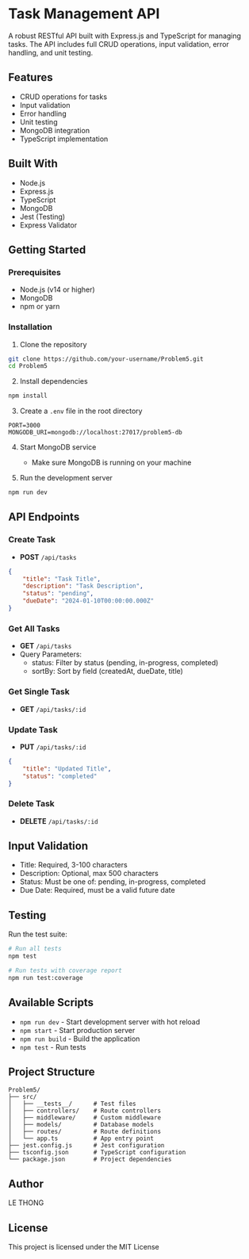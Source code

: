 # Task Management API

A robust RESTful API built with Express.js and TypeScript for managing tasks. The API includes full CRUD operations, input validation, error handling, and unit testing.

## Features

- CRUD operations for tasks
- Input validation
- Error handling
- Unit testing
- MongoDB integration
- TypeScript implementation

## Built With

- Node.js
- Express.js
- TypeScript
- MongoDB
- Jest (Testing)
- Express Validator

## Getting Started

### Prerequisites

- Node.js (v14 or higher)
- MongoDB
- npm or yarn

### Installation

1. Clone the repository
```bash
git clone https://github.com/your-username/Problem5.git
cd Problem5
```

2. Install dependencies
```bash
npm install
```

3. Create a `.env` file in the root directory
```env
PORT=3000
MONGODB_URI=mongodb://localhost:27017/problem5-db
```

4. Start MongoDB service
   - Make sure MongoDB is running on your machine

5. Run the development server
```bash
npm run dev
```

## API Endpoints

### Create Task
- **POST** `/api/tasks`
```json
{
    "title": "Task Title",
    "description": "Task Description",
    "status": "pending",
    "dueDate": "2024-01-10T00:00:00.000Z"
}
```

### Get All Tasks
- **GET** `/api/tasks`
- Query Parameters:
  - status: Filter by status (pending, in-progress, completed)
  - sortBy: Sort by field (createdAt, dueDate, title)

### Get Single Task
- **GET** `/api/tasks/:id`

### Update Task
- **PUT** `/api/tasks/:id`
```json
{
    "title": "Updated Title",
    "status": "completed"
}
```

### Delete Task
- **DELETE** `/api/tasks/:id`

## Input Validation

- Title: Required, 3-100 characters
- Description: Optional, max 500 characters
- Status: Must be one of: pending, in-progress, completed
- Due Date: Required, must be a valid future date

## Testing

Run the test suite:
```bash
# Run all tests
npm test

# Run tests with coverage report
npm run test:coverage
```

## Available Scripts

- `npm run dev` - Start development server with hot reload
- `npm start` - Start production server
- `npm run build` - Build the application
- `npm test` - Run tests

## Project Structure

```
Problem5/
├── src/
│   ├── __tests__/      # Test files
│   ├── controllers/    # Route controllers
│   ├── middleware/     # Custom middleware
│   ├── models/         # Database models
│   ├── routes/         # Route definitions
│   └── app.ts          # App entry point
├── jest.config.js      # Jest configuration
├── tsconfig.json       # TypeScript configuration
└── package.json        # Project dependencies
```

## Author

LE THONG

## License

This project is licensed under the MIT License